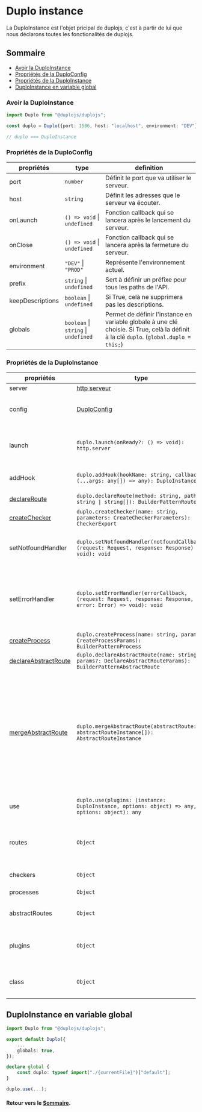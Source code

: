 # Duplo instance
La DuploInstance est l'objet pricipal de duplojs, c'est à partir de lui que nous déclarons toutes les fonctionalités de duplojs.

## Sommaire
- [Avoir la DuploInstance](#avoir-la-duploinstance)
- [Propriétés de la DuploConfig](#propriétés-de-la-duploconfig)
- [Propriétés de la DuploInstance](#propriétés-de-la-duploinstance)
- [DuploInstance en variable global](#duploinstance-en-variable-global)

### Avoir la DuploInstance
```ts
import Duplo from "@duplojs/duplojs";

const duplo = Duplo({port: 1506, host: "localhost", environment: "DEV"} /* DuploConfig */);

// duplo === DuploInstance
```

### Propriétés de la DuploConfig
propriétés|type|definition
---|---|---
port|`number`|Définit le port que va utiliser le serveur.
host|`string`|Définit les adresses que le serveur va écouter. 
onLaunch|`() => void` \| `undefined`|Fonction callback qui se lancera après le lancement du serveur.
onClose|`() => void` \| `undefined`|Fonction callback qui se lancera après la fermeture du serveur.
environment|`"DEV"` \| `"PROD"`|Représente l'environnement actuel.
prefix|`string` \| `undefined`|Sert à définir un préfixe pour tous les paths de l'API.
keepDescriptions|`boolean` \| `undefined`|Si True, celà ne supprimera pas les descriptions.
globals|`boolean` \| `string` \| `undefined`| Permet de définir l'instance en variable globale à une clé choisie. Si True, celà la définit à la clé `duplo`. (`global.duplo = this;`)

### Propriétés de la DuploInstance
propriétés|type|definition
---|---|---
server|[http serveur](https://nodejs.org/api/http.html#class-httpserver)|Objet [http serveur](https://nodejs.org/api/http.html#class-httpserver).
config|[DuploConfig](#propriétés-de-la-duploconfig)|Correspont à la [config](#propriétés-de-la-duploconfig) utilisée pour obtenir l'instance.
launch|`duplo.launch(onReady?: () => void): http.server`|Fonction qui sert à lancer le serveur. Le router sera build à l'appel de cette fonction. 
addHook|`duplo.addHook(hookName: string, callback: (...args: any[]) => any): DuploInstance`|Permet d'ajouter des [Hooks](./Hook.md) de manière globale.
[declareRoute](./Route.md#déclarer-une-route)|`duplo.declareRoute(method: string, path: string \| string[]): BuilderPatternRoute`|Permet de déclarer une [route](./Route.md).
[createChecker](./Checker.md#créer-un-checker)|`duplo.createChecker(name: string, parameters: CreateCheckerParameters): CheckerExport`|Permet de créer un [checker](./Checker.md).
setNotfoundHandler|`duplo.setNotfoundHandler(notfoundCallback: (request: Request, response: Response) => void): void`|Permet de définir la fonction qui sera applée en cas de route non trouvée.
setErrorHandler|`duplo.setErrorHandler(errorCallback, (request: Request, response: Response, error: Error) => void): void`|Permet de définir la fonction qui sera applée en cas d'erreur survenue pendant l'execution des opérations d'une route.
[createProcess](./Process.md#créer-un-process)|`duplo.createProcess(name: string, params?: CreateProcessParams): BuilderPatternProcess`|Permet de créer un [process](./Process.md).
[declareAbstractRoute](./AbstractRoute.md#déclarer-une-abstract-route)|`duplo.declareAbstractRoute(name: string, params?: DeclareAbstractRouteParams): BuilderPatternAbstractRoute`|Permet de créer une [abstractRoute](./AbstractRoute.md).
[mergeAbstractRoute](./AbstractRoute.md#merge-des-abstract-route)|`duplo.mergeAbstractRoute(abstractRoute: abstractRouteInstance[]): AbstractRouteInstance`|Permet de merge plusieurs [abstractRoute](./AbstractRoute.md). Cette function existe pour fusionner des abstractRoute venant de différents [plugins](./Plugins.md), donc de favoriser la création d'abstractRoute depuis d'autres abstractRoute quand vous le pouvez.
use|`duplo.use(plugins: (instance: DuploInstance, options: object) => any, options: object): any`|Permet d'implémenter un [plugin](./Plugins.md).
routes|`Object`|Objet contenant toutes les routes de l'application. Il sera vide jusqu'à l'appel du hook `beforeBuildRouter`.
checkers|`Object`|Objet contenant tous les checkers.
processes|`Object`|Objet contenant tous les process.
abstractRoutes|`Object`|Objet contenant toutes les abstractRoutes.
plugins|`Object`|Objet contenant toutes les informations des plugins implémentés.
class|`Object`|Objet regroupant l'ensemble des classes utilisées par l'instance.

## DuploInstance en variable global
```ts
import Duplo from "@duplojs/duplojs";

export default Duplo({
    ...
    globals: true,
});

declare global {
    const duplo: typeof import("./{currentFile}")["default"];
}

duplo.use(...);
```

#### Retour vers le [Sommaire](#sommaire).